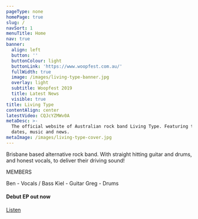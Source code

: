 ```yaml
---
pageType: none
homePage: true
slug: /
navSort: 1
menuTitle: Home
nav: true
banner:
  align: left
  button: ''
  buttonColour: light
  buttonLink: 'https://www.woopfest.com.au/'
  fullWidth: true
  image: /images/living-type-banner.jpg
  overlay: light
  subtitle: Woopfest 2019
  title: Latest News
  visible: true
title: Living Type
contentAlign: center
latestVideo: CQJcYZMWv0A
metaDesc: >-
  The official website of Australian rock band Living Type. Featuring tour
  dates, music and news.
metaImage: /images/living-type-cover.jpg
---
```

Brisbane based alternative rock band. With straight hitting guitar and drums, and honest vocals, to deliver their driving sound!

MEMBERS

Ben - Vocals / Bass
Kiel - Guitar
Greg - Drums



<div class="card text-white bg-dark mb-3">

<div class="card-body">

<h4 class="card-title">Debut EP out now</h4>

<a href="/music" class="btn btn-outline-warning">Listen</a>

  </div>

</div>
